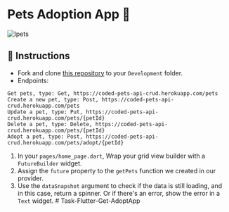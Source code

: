 # Pets Adoption App 🦄

![Ipets](https://user-images.githubusercontent.com/84308096/167295237-ac5ea80c-cb66-4975-9a93-c844dbfc6b37.png)

## 🍋 Instructions

- Fork and clone [this repository](https://github.com/JoinCODED/Task-Flutter-Get-AdoptApp) to your `Development` folder.
- Endpoints:

```
Get pets, type: Get, https://coded-pets-api-crud.herokuapp.com/pets
Create a new pet, type: Post, https://coded-pets-api-crud.herokuapp.com/pets
Update a pet, type: Put, https://coded-pets-api-crud.herokuapp.com/pets/{petId}
Delete a pet, type: Delete, https://coded-pets-api-crud.herokuapp.com/pets/{petId}
Adopt a pet, type: Post, https://coded-pets-api-crud.herokuapp.com/pets/adopt/{petId}
```

1. In your `pages/home_page.dart`, Wrap your grid view builder with a `FutureBuilder` widget.
2. Assign the `future` property to the `getPets` function we created in our provider.
3. Use the `dataSnapshot` argument to check if the data is still loading, and in this case, return a spinner. Or if there's an error, show the error in a `Text` widget.
#   T a s k - F l u t t e r - G e t - A d o p t A p p  
 